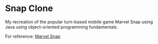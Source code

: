 # Snap Clone
My recreation of the popular turn-based mobile game Marvel Snap using Java using object-oriented programming fundamentals.

For reference: [Marvel Snap](https://www.marvelsnap.com/)
